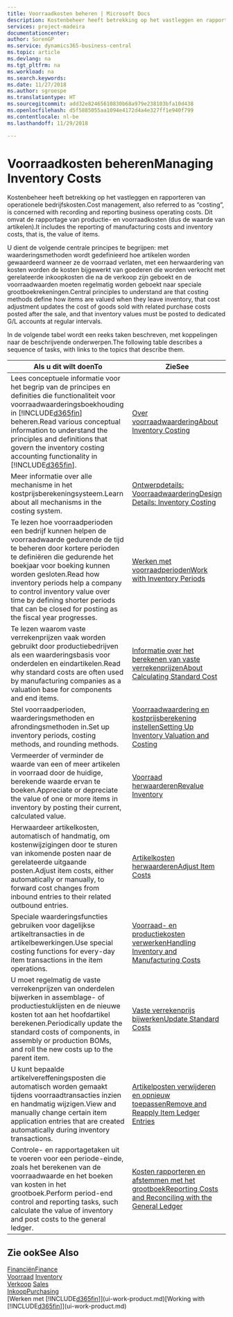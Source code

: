 ```yaml
---
title: Voorraadkosten beheren | Microsoft Docs
description: Kostenbeheer heeft betrekking op het vastleggen en rapporteren van operationele bedrijfskosten. Dit omvat de rapportage van productie- en voorraadkosten (dus de waarde van artikelen).
services: project-madeira
documentationcenter: 
author: SorenGP
ms.service: dynamics365-business-central
ms.topic: article
ms.devlang: na
ms.tgt_pltfrm: na
ms.workload: na
ms.search.keywords: 
ms.date: 11/27/2018
ms.author: sgroespe
ms.translationtype: HT
ms.sourcegitcommit: add32e82465610830b68a979e238103bfa10d438
ms.openlocfilehash: d5f5885055aa1094e4172d4a4e327ff1e940f799
ms.contentlocale: nl-be
ms.lasthandoff: 11/29/2018

---
```

# <a name="managing-inventory-costs"></a><span data-ttu-id="41160-104">Voorraadkosten beheren</span><span class="sxs-lookup"><span data-stu-id="41160-104">Managing Inventory Costs</span></span>
<span data-ttu-id="41160-105">Kostenbeheer heeft betrekking op het vastleggen en rapporteren van operationele bedrijfskosten.</span><span class="sxs-lookup"><span data-stu-id="41160-105">Cost management, also referred to as “costing”, is concerned with recording and reporting business operating costs.</span></span> <span data-ttu-id="41160-106">Dit omvat de rapportage van productie- en voorraadkosten (dus de waarde van artikelen).</span><span class="sxs-lookup"><span data-stu-id="41160-106">It includes the reporting of manufacturing costs and inventory costs, that is, the value of items.</span></span>   

<span data-ttu-id="41160-107">U dient de volgende centrale principes te begrijpen: met waarderingsmethoden wordt gedefinieerd hoe artikelen worden gewaardeerd wanneer ze de voorraad verlaten, met een herwaardering van kosten worden de kosten bijgewerkt van goederen die worden verkocht met gerelateerde inkoopkosten die na de verkoop zijn geboekt en de voorraadwaarden moeten regelmatig worden geboekt naar speciale grootboekrekeningen.</span><span class="sxs-lookup"><span data-stu-id="41160-107">Central principles to understand are that costing methods define how items are valued when they leave inventory, that cost adjustment updates the cost of goods sold with related purchase costs posted after the sale, and that inventory values must be posted to dedicated G/L accounts at regular intervals.</span></span>

<span data-ttu-id="41160-108">In de volgende tabel wordt een reeks taken beschreven, met koppelingen naar de beschrijvende onderwerpen.</span><span class="sxs-lookup"><span data-stu-id="41160-108">The following table describes a sequence of tasks, with links to the topics that describe them.</span></span>

|<span data-ttu-id="41160-109">**Als u dit wilt doen**</span><span class="sxs-lookup"><span data-stu-id="41160-109">**To**</span></span>|<span data-ttu-id="41160-110">**Zie**</span><span class="sxs-lookup"><span data-stu-id="41160-110">**See**</span></span>|  
|------------|-------------|  
|<span data-ttu-id="41160-111">Lees conceptuele informatie voor het begrip van de principes en definities die functionaliteit voor voorraadwaarderingsboekhouding in [!INCLUDE[d365fin](includes/d365fin_md.md)] beheren.</span><span class="sxs-lookup"><span data-stu-id="41160-111">Read various conceptual information to understand the principles and definitions that govern the inventory costing accounting functionality in [!INCLUDE[d365fin](includes/d365fin_md.md)].</span></span>|[<span data-ttu-id="41160-112">Over voorraadwaardering</span><span class="sxs-lookup"><span data-stu-id="41160-112">About Inventory Costing</span></span>](finance-learn-about-costing.md)|  
|<span data-ttu-id="41160-113">Meer informatie over alle mechanisme in het kostprijsberekeningsysteem.</span><span class="sxs-lookup"><span data-stu-id="41160-113">Learn about all mechanisms in the costing system.</span></span>|[<span data-ttu-id="41160-114">Ontwerpdetails: Voorraadwaardering</span><span class="sxs-lookup"><span data-stu-id="41160-114">Design Details: Inventory Costing</span></span>](design-details-inventory-costing.md)|
|<span data-ttu-id="41160-115">Te lezen hoe voorraadperioden een bedrijf kunnen helpen de voorraadwaarde gedurende de tijd te beheren door kortere perioden te definiëren die gedurende het boekjaar voor boeking kunnen worden gesloten.</span><span class="sxs-lookup"><span data-stu-id="41160-115">Read how inventory periods help a company to control inventory value over time by defining shorter periods that can be closed for posting as the fiscal year progresses.</span></span>|[<span data-ttu-id="41160-116">Werken met voorraadperioden</span><span class="sxs-lookup"><span data-stu-id="41160-116">Work with Inventory Periods</span></span>](finance-how-to-work-with-inventory-periods.md)|
|<span data-ttu-id="41160-117">Te lezen waarom vaste verrekenprijzen vaak worden gebruikt door productiebedrijven als een waarderingsbasis voor onderdelen en eindartikelen.</span><span class="sxs-lookup"><span data-stu-id="41160-117">Read why standard costs are often used by manufacturing companies as a valuation base for components and end items.</span></span>|[<span data-ttu-id="41160-118">Informatie over het berekenen van vaste verrekenprijzen</span><span class="sxs-lookup"><span data-stu-id="41160-118">About Calculating Standard Cost</span></span>](finance-about-calculating-standard-cost.md)|
|<span data-ttu-id="41160-119">Stel voorraadperioden, waarderingsmethoden en afrondingsmethoden in.</span><span class="sxs-lookup"><span data-stu-id="41160-119">Set up inventory periods, costing methods, and rounding methods.</span></span>|[<span data-ttu-id="41160-120">Voorraadwaardering en kostprijsberekening instellen</span><span class="sxs-lookup"><span data-stu-id="41160-120">Setting Up Inventory Valuation and Costing</span></span>](finance-set-up-inventory-valuation-and-costing.md)|
|<span data-ttu-id="41160-121">Vermeerder of verminder de waarde van een of meer artikelen in voorraad door de huidige, berekende waarde ervan te boeken.</span><span class="sxs-lookup"><span data-stu-id="41160-121">Appreciate or depreciate the value of one or more items in inventory by posting their current, calculated value.</span></span>|[<span data-ttu-id="41160-122">Voorraad herwaarderen</span><span class="sxs-lookup"><span data-stu-id="41160-122">Revalue Inventory</span></span>](inventory-how-revalue-inventory.md)|
|<span data-ttu-id="41160-123">Herwaardeer artikelkosten, automatisch of handmatig, om kostenwijzigingen door te sturen van inkomende posten naar de gerelateerde uitgaande posten.</span><span class="sxs-lookup"><span data-stu-id="41160-123">Adjust item costs, either automatically or manually, to forward cost changes from inbound entries to their related outbound entries.</span></span>|[<span data-ttu-id="41160-124">Artikelkosten herwaarderen</span><span class="sxs-lookup"><span data-stu-id="41160-124">Adjust Item Costs</span></span>](inventory-how-adjust-item-costs.md)|
|<span data-ttu-id="41160-125">Speciale waarderingsfuncties gebruiken voor dagelijkse artikeltransacties in de artikelbewerkingen.</span><span class="sxs-lookup"><span data-stu-id="41160-125">Use special costing functions for every-day item transactions in the item operations.</span></span>|[<span data-ttu-id="41160-126">Voorraad- en productiekosten verwerken</span><span class="sxs-lookup"><span data-stu-id="41160-126">Handling Inventory and Manufacturing Costs</span></span>](finance-handle-inventory-and-manufacturing-costs.md)|  
|<span data-ttu-id="41160-127">U moet regelmatig de vaste verrekenprijzen van onderdelen bijwerken in assemblage- of productiestuklijsten en de nieuwe kosten tot aan het hoofdartikel berekenen.</span><span class="sxs-lookup"><span data-stu-id="41160-127">Periodically update the standard costs of components, in assembly or production BOMs, and roll the new costs up to the parent item.</span></span>|[<span data-ttu-id="41160-128">Vaste verrekenprijs bijwerken</span><span class="sxs-lookup"><span data-stu-id="41160-128">Update Standard Costs</span></span>](finance-how-to-update-standard-costs.md)|
|<span data-ttu-id="41160-129">U kunt bepaalde artikelvereffeningsposten die automatisch worden gemaakt tijdens voorraadtransacties inzien en handmatig wijzigen.</span><span class="sxs-lookup"><span data-stu-id="41160-129">View and manually change certain item application entries that are created automatically during inventory transactions.</span></span>|[<span data-ttu-id="41160-130">Artikelposten verwijderen en opnieuw toepassen</span><span class="sxs-lookup"><span data-stu-id="41160-130">Remove and Reapply Item Ledger Entries</span></span>](finance-how-to-remove-and-reapply-item-entries.md)|
|<span data-ttu-id="41160-131">Controle- en rapportagetaken uit te voeren voor een periode-einde, zoals het berekenen van de voorraadwaarde en het boeken van kosten in het grootboek.</span><span class="sxs-lookup"><span data-stu-id="41160-131">Perform period-end control and reporting tasks, such calculate the value of inventory and post costs to the general ledger.</span></span>|[<span data-ttu-id="41160-132">Kosten rapporteren en afstemmen met het grootboek</span><span class="sxs-lookup"><span data-stu-id="41160-132">Reporting Costs and Reconciling with the General Ledger</span></span>](finance-report-costs-and-reconcile-with-the-general-ledger.md)|

## <a name="see-also"></a><span data-ttu-id="41160-133">Zie ook</span><span class="sxs-lookup"><span data-stu-id="41160-133">See Also</span></span>  
 [<span data-ttu-id="41160-134">Financiën</span><span class="sxs-lookup"><span data-stu-id="41160-134">Finance</span></span>](finance.md)  
 <span data-ttu-id="41160-135">[Voorraad](inventory-manage-inventory.md) </span><span class="sxs-lookup"><span data-stu-id="41160-135">[Inventory](inventory-manage-inventory.md) </span></span>  
 <span data-ttu-id="41160-136">[Verkoop](sales-manage-sales.md) </span><span class="sxs-lookup"><span data-stu-id="41160-136">[Sales](sales-manage-sales.md) </span></span>  
 [<span data-ttu-id="41160-137">Inkoop</span><span class="sxs-lookup"><span data-stu-id="41160-137">Purchasing</span></span>](purchasing-manage-purchasing.md)  
 <span data-ttu-id="41160-138">[Werken met [!INCLUDE[d365fin](includes/d365fin_md.md)]](ui-work-product.md)</span><span class="sxs-lookup"><span data-stu-id="41160-138">[Working with [!INCLUDE[d365fin](includes/d365fin_md.md)]](ui-work-product.md)</span></span>

